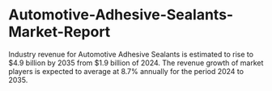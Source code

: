 # Automotive-Adhesive-Sealants-Market-Report
Industry revenue for Automotive Adhesive Sealants is estimated to rise to $4.9 billion by 2035 from $1.9 billion of 2024. The revenue growth of market players is expected to average at 8.7% annually for the period 2024 to 2035.
